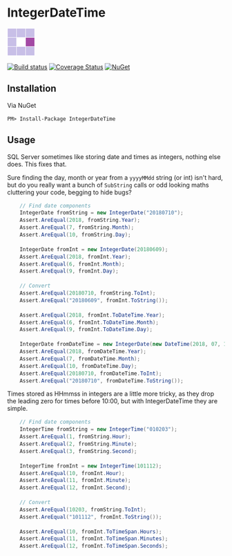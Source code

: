 # IntegerDateTime

![IntegerDateTime Logo](https://raw.githubusercontent.com/mattumotu/IntegerDateTime/master/integerdatetime.png "IntegerDateTime Logo") 

[![Build status](https://ci.appveyor.com/api/projects/status/pl3kc2ix69icrphj?svg=true)](https://ci.appveyor.com/project/mattumotu/integerdatetime/branch/master)
[![Coverage Status](https://coveralls.io/repos/github/mattumotu/IntegerDateTime/badge.svg?branch=master)](https://coveralls.io/github/mattumotu/IntegerDateTime?branch=master)
[![NuGet](https://img.shields.io/nuget/v/integerdatetime.svg)](https://www.nuget.org/packages/IntegerDateTime/)

Installation
---
Via NuGet

    PM> Install-Package IntegerDateTime 
    
## Usage

SQL Server sometimes like storing date and times as integers, nothing else does. This fixes that.

Sure finding the day, month or year from a `yyyyMMdd` string (or int) isn't hard, but do you really want a bunch of `SubString` calls or odd looking maths cluttering your code, begging to hide bugs?

```cs
    // Find date components
    IntegerDate fromString = new IntegerDate("20180710");
    Assert.AreEqual(2018, fromString.Year);
    Assert.AreEqual(7, fromString.Month);
    Assert.AreEqual(10, fromString.Day);

    IntegerDate fromInt = new IntegerDate(20180609);
    Assert.AreEqual(2018, fromInt.Year);
    Assert.AreEqual(6, fromInt.Month);
    Assert.AreEqual(9, fromInt.Day);

    // Convert
    Assert.AreEqual(20180710, fromString.ToInt);
    Assert.AreEqual("20180609", fromInt.ToString());

    Assert.AreEqual(2018, fromInt.ToDateTime.Year);
    Assert.AreEqual(6, fromInt.ToDateTime.Month);
    Assert.AreEqual(9, fromInt.ToDateTime.Day);

    IntegerDate fromDateTime = new IntegerDate(new DateTime(2018, 07, 10));
    Assert.AreEqual(2018, fromDateTime.Year);
    Assert.AreEqual(7, fromDateTime.Month);
    Assert.AreEqual(10, fromDateTime.Day);
    Assert.AreEqual(20180710, fromDateTime.ToInt);
    Assert.AreEqual("20180710", fromDateTime.ToString());
```

Times stored as HHmmss in integers are a little more tricky, as they drop the leading zero for times before 10:00, but with IntegerDateTime they are simple.

```cs
    // Find date components
    IntegerTime fromString = new IntegerTime("010203");
    Assert.AreEqual(1, fromString.Hour);
    Assert.AreEqual(2, fromString.Minute);
    Assert.AreEqual(3, fromString.Second);

    IntegerTime fromInt = new IntegerTime(101112);
    Assert.AreEqual(10, fromInt.Hour);
    Assert.AreEqual(11, fromInt.Minute);
    Assert.AreEqual(12, fromInt.Second);

    // Convert
    Assert.AreEqual(10203, fromString.ToInt);
    Assert.AreEqual("101112", fromInt.ToString());

    Assert.AreEqual(10, fromInt.ToTimeSpan.Hours);
    Assert.AreEqual(11, fromInt.ToTimeSpan.Minutes);
    Assert.AreEqual(12, fromInt.ToTimeSpan.Seconds);
```

